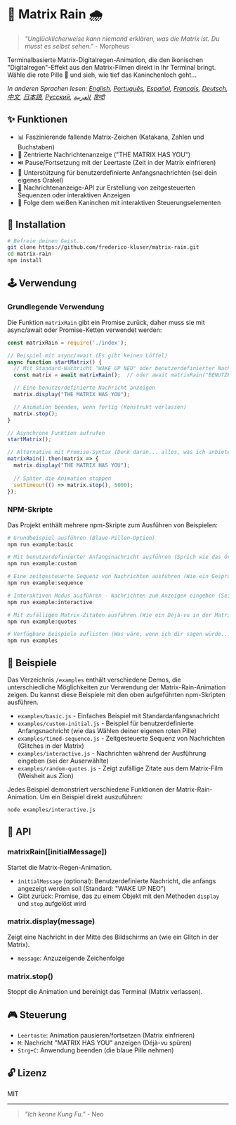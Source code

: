 # 🧠 Matrix Rain 🌧️

> *"Unglücklicherweise kann niemand erklären, was die Matrix ist. Du musst es selbst sehen."* - Morpheus

Terminalbasierte Matrix-Digitalregen-Animation, die den ikonischen "Digitalregen"-Effekt aus den Matrix-Filmen direkt in Ihr Terminal bringt. Wähle die rote Pille 💊 und sieh, wie tief das Kaninchenloch geht...

*In anderen Sprachen lesen: [English](README.en.md), [Português](README.pt-br.md), [Español](README.es.md), [Français](README.fr.md), [Deutsch](README.de.md), [中文](README.zh.md), [日本語](README.ja.md), [Русский](README.ru.md), [العربية](README.ar.md), [हिन्दी](README.hi.md)*

## ✨ Funktionen

- 📊 Faszinierende fallende Matrix-Zeichen (Katakana, Zahlen und Buchstaben)
- 💬 Zentrierte Nachrichtenanzeige ("THE MATRIX HAS YOU")
- ⏯️ Pause/Fortsetzung mit der Leertaste (Zeit in der Matrix einfrieren)
- 📝 Unterstützung für benutzerdefinierte Anfangsnachrichten (sei dein eigenes Orakel)
- 🔄 Nachrichtenanzeige-API zur Erstellung von zeitgesteuerten Sequenzen oder interaktiven Anzeigen
- 🐇 Folge dem weißen Kaninchen mit interaktiven Steuerungselementen

## 💾 Installation

```bash
# Befreie deinen Geist...
git clone https://github.com/frederico-kluser/matrix-rain.git
cd matrix-rain
npm install
```

## 🕹️ Verwendung

### Grundlegende Verwendung

Die Funktion `matrixRain` gibt ein Promise zurück, daher muss sie mit async/await oder Promise-Ketten verwendet werden:

```javascript
const matrixRain = require('./index');

// Beispiel mit async/await (Es gibt keinen Löffel)
async function startMatrix() {
  // Mit Standard-Nachricht "WAKE UP NEO" oder benutzerdefinierter Nachricht starten
  const matrix = await matrixRain();  // oder await matrixRain("BENUTZERDEFINIERTE NACHRICHT");

  // Eine benutzerdefinierte Nachricht anzeigen
  matrix.display("THE MATRIX HAS YOU");

  // Animation beenden, wenn fertig (Konstrukt verlassen)
  matrix.stop();
}

// Asynchrone Funktion aufrufen
startMatrix();

// Alternative mit Promise-Syntax (Denk daran... alles, was ich anbiete, ist die Wahrheit)
matrixRain().then(matrix => {
  matrix.display("THE MATRIX HAS YOU");
  
  // Später die Animation stoppen
  setTimeout(() => matrix.stop(), 5000);
});
```

### NPM-Skripte

Das Projekt enthält mehrere npm-Skripte zum Ausführen von Beispielen:

```bash
# Grundbeispiel ausführen (Blaue-Pillen-Option)
npm run example:basic

# Mit benutzerdefinierter Anfangsnachricht ausführen (Sprich wie das Orakel)
npm run example:custom

# Eine zeitgesteuerte Sequenz von Nachrichten ausführen (Wie ein Gespräch mit dem Architekten)
npm run example:sequence

# Interaktiven Modus ausführen - Nachrichten zum Anzeigen eingeben (Sei dein eigener Agent)
npm run example:interactive

# Mit zufälligen Matrix-Zitaten ausführen (Wie ein Déjà-vu in der Matrix)
npm run example:quotes

# Verfügbare Beispiele auflisten (Was wäre, wenn ich dir sagen würde...)
npm run examples
```

## 🧪 Beispiele

Das Verzeichnis `/examples` enthält verschiedene Demos, die unterschiedliche Möglichkeiten zur Verwendung der Matrix-Rain-Animation zeigen.
Du kannst diese Beispiele mit den oben aufgeführten npm-Skripten ausführen.

- `examples/basic.js` - Einfaches Beispiel mit Standardanfangsnachricht
- `examples/custom-initial.js` - Beispiel für benutzerdefinierte Anfangsnachricht (wie das Wählen deiner eigenen roten Pille)
- `examples/timed-sequence.js` - Zeitgesteuerte Sequenz von Nachrichten (Glitches in der Matrix)
- `examples/interactive.js` - Nachrichten während der Ausführung eingeben (sei der Auserwählte)
- `examples/random-quotes.js` - Zeigt zufällige Zitate aus dem Matrix-Film (Weisheit aus Zion)

Jedes Beispiel demonstriert verschiedene Funktionen der Matrix-Rain-Animation. Um ein Beispiel direkt auszuführen:

```bash
node examples/interactive.js
```

## 🔌 API

### matrixRain([initialMessage])

Startet die Matrix-Regen-Animation.

- `initialMessage` (optional): Benutzerdefinierte Nachricht, die anfangs angezeigt werden soll (Standard: "WAKE UP NEO")
- Gibt zurück: Promise, das zu einem Objekt mit den Methoden `display` und `stop` aufgelöst wird

### matrix.display(message)

Zeigt eine Nachricht in der Mitte des Bildschirms an (wie ein Glitch in der Matrix).

- `message`: Anzuzeigende Zeichenfolge

### matrix.stop()

Stoppt die Animation und bereinigt das Terminal (Matrix verlassen).

## 🎮 Steuerung

- `Leertaste`: Animation pausieren/fortsetzen (Matrix einfrieren)
- `M`: Nachricht "MATRIX HAS YOU" anzeigen (Déjà-vu spüren)
- `Strg+C`: Anwendung beenden (die blaue Pille nehmen)

## 🔓 Lizenz

MIT

---

> *"Ich kenne Kung Fu."* - Neo